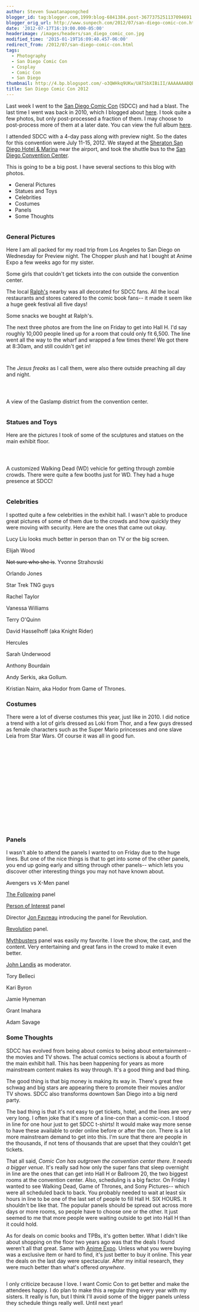 ```yaml
---
author: Steven Suwatanapongched
blogger_id: tag:blogger.com,1999:blog-6841384.post-3677375251137094691
blogger_orig_url: http://www.sunpech.com/2012/07/san-diego-comic-con.html
date: '2012-07-17T16:19:00.000-05:00'
headerimage: /images/headers/san_diego_comic_con.jpg
modified_time: '2015-01-19T16:09:40.457-06:00'
redirect_from: /2012/07/san-diego-comic-con.html
tags:
  - Photography
  - San Diego Comic Con
  - Cosplay
  - Comic Con
  - San Diego
thumbnail: http://4.bp.blogspot.com/-o3QWHkq9UKw/UATSbXIBiII/AAAAAAABQBo/FS8166mfs2g/s600/2012-07-13+at+17-49-31.jpg
title: San Diego Comic Con 2012
---
```



Last week I went to the <a href="http://comic-con.org/">San Diego Comic Con</a> (SDCC) and had a blast. The last time I went was back in 2010, which I blogged about <a href="/2010/07/san-diego-comic-con-2010-pictures">here</a>. I took quite a few photos, but only post-processed a fraction of them. I may choose to post-process more of them at a later date. You can view the full album <a href="https://picasaweb.google.com/101693597219413173200/2012SanDiegoComicCon">here</a>.

I attended SDCC with a 4-day pass along with preview night. So the dates for this convention were July 11-15, 2012. We stayed at the <a href="http://www.starwoodhotels.com/sheraton/property/overview/index.html?propertyID=127">Sheraton San Diego Hotel &amp; Marina</a> near the airport, and took the shuttle bus to the <a href="http://www.visitsandiego.com/">San Diego Convention Center</a>.

This is going to be a big post. I have several sections to this blog with photos.

<ul>
  <li>General Pictures</li>
  <li>Statues and Toys</li>
  <li>Celebrities</li>
  <li>Costumes</li>
  <li>Panels</li>
  <li>Some Thoughts</li>
</ul>

<a href="http://4.bp.blogspot.com/-o3QWHkq9UKw/UATSbXIBiII/AAAAAAABQBo/FS8166mfs2g/s600/2012-07-13+at+17-49-31.jpg" alt="" ><img   border="0" src="http://4.bp.blogspot.com/-o3QWHkq9UKw/UATSbXIBiII/AAAAAAABQBo/FS8166mfs2g/s600/2012-07-13+at+17-49-31.jpg" alt="" /></a>

### General Pictures

Here I am all packed for my road trip from Los Angeles to San Diego on Wednesday for Preview night. The Chopper plush and hat I bought at Anime Expo a few weeks ago for my sister.
<a href="http://4.bp.blogspot.com/-oZtoPtAEcrc/UATQruejUgI/AAAAAAABP2Y/8mb4JSYXjDc/s600/2012-07-11+at+12-28-28.jpg" alt="" ><img   border="0" src="http://4.bp.blogspot.com/-oZtoPtAEcrc/UATQruejUgI/AAAAAAABP2Y/8mb4JSYXjDc/s600/2012-07-11+at+12-28-28.jpg" alt="" /></a>

Some girls that couldn't get tickets into the con outside the convention center.
<a href="http://3.bp.blogspot.com/-etu8vFHMoZo/UATQsgo8WAI/AAAAAAABP2g/GrXUJ6zmeHo/s600/2012-07-11+at+17-29-36.jpg" alt="" ><img   border="0" src="http://3.bp.blogspot.com/-etu8vFHMoZo/UATQsgo8WAI/AAAAAAABP2g/GrXUJ6zmeHo/s600/2012-07-11+at+17-29-36.jpg" alt="" /></a>

The local <a href="http://www.ralphs.com/">Ralph's</a> nearby was all decorated for SDCC fans. All the local restaurants and stores catered to the comic book fans-- it made it seem like a huge geek festival all five days!
<a href="http://1.bp.blogspot.com/-kePRi7d5P64/UATQ3pQdmBI/AAAAAAABP3Y/t9174DrOqNQ/s600/2012-07-11+at+22-47-06.jpg" alt="" ><img   border="0" src="http://1.bp.blogspot.com/-kePRi7d5P64/UATQ3pQdmBI/AAAAAAABP3Y/t9174DrOqNQ/s600/2012-07-11+at+22-47-06.jpg" alt="" /></a>

Some snacks we bought at Ralph's.
<a href="http://3.bp.blogspot.com/-_S_MVTPgzk0/UATQ6EiQmcI/AAAAAAABP3o/W10dszHVML0/s600/2012-07-11+at+23-01-12.jpg" alt="" ><img   border="0" src="http://3.bp.blogspot.com/-_S_MVTPgzk0/UATQ6EiQmcI/AAAAAAABP3o/W10dszHVML0/s600/2012-07-11+at+23-01-12.jpg" alt="" /></a>

The next three photos are from the line on Friday to get into Hall H. I'd say roughly 10,000 people lined up for a room that could only fit 6,500. The line went all the way to the wharf and wrapped a few times there! We got there at 8:30am, and still couldn't get in!<a href="http://1.bp.blogspot.com/-dUoksyFCPI0/UATR6KgacvI/AAAAAAABP-Q/-gR442AECws/s600/2012-07-13+at+10-30-01.jpg" alt="" ><br class="Apple-interchange-newline" /><img   border="0" src="http://1.bp.blogspot.com/-dUoksyFCPI0/UATR6KgacvI/AAAAAAABP-Q/-gR442AECws/s600/2012-07-13+at+10-30-01.jpg" alt="" /></a>

<a href="http://4.bp.blogspot.com/-2Wa1958DWRU/UATR7CFmdrI/AAAAAAABP-Y/hJr1VjBJxl4/s600/2012-07-13+at+10-33-40.jpg" alt="" ><img   border="0" src="http://4.bp.blogspot.com/-2Wa1958DWRU/UATR7CFmdrI/AAAAAAABP-Y/hJr1VjBJxl4/s600/2012-07-13+at+10-33-40.jpg" alt="" /></a>

<a href="http://4.bp.blogspot.com/-sBYybuxPx1I/UATR8eWvWhI/AAAAAAABP-g/76q7oNRprQk/s600/2012-07-13+at+10-54-29.jpg" alt="" ><img   border="0" src="http://4.bp.blogspot.com/-sBYybuxPx1I/UATR8eWvWhI/AAAAAAABP-g/76q7oNRprQk/s600/2012-07-13+at+10-54-29.jpg" alt="" /></a>

The <i>Jesus freaks</i> as I call them, were also there outside preaching all day and night.
<a href="http://4.bp.blogspot.com/-V2nMcePRwhY/UATSAFho1MI/AAAAAAABP-4/6IJLpCj0aJ0/s600/2012-07-13+at+13-29-43.jpg" alt="" ><img   border="0" src="http://4.bp.blogspot.com/-V2nMcePRwhY/UATSAFho1MI/AAAAAAABP-4/6IJLpCj0aJ0/s600/2012-07-13+at+13-29-43.jpg" alt="" /></a>

<a href="http://2.bp.blogspot.com/-Vrfi2T1ziqw/UATTg0iKgNI/AAAAAAABQJg/cyuDMGR0P5o/s600/2012-07-15+at+12-07-29.jpg" alt="" ><img   border="0" src="http://2.bp.blogspot.com/-Vrfi2T1ziqw/UATTg0iKgNI/AAAAAAABQJg/cyuDMGR0P5o/s600/2012-07-15+at+12-07-29.jpg" alt="" /></a>

<a href="http://2.bp.blogspot.com/-_PCZDxouc38/UATTiHqcUXI/AAAAAAABQJo/1i3upkSycmc/s600/2012-07-15+at+12-07-48.jpg" alt="" ><img   border="0" src="http://2.bp.blogspot.com/-_PCZDxouc38/UATTiHqcUXI/AAAAAAABQJo/1i3upkSycmc/s600/2012-07-15+at+12-07-48.jpg" alt="" /></a>

<a href="http://1.bp.blogspot.com/-6tZbizAhgCM/UATTBvtQ3zI/AAAAAAABQFg/vi-GwLPPmjg/s600/2012-07-14+at+13-45-46.jpg" alt="" ><img   border="0" src="http://1.bp.blogspot.com/-6tZbizAhgCM/UATTBvtQ3zI/AAAAAAABQFg/vi-GwLPPmjg/s600/2012-07-14+at+13-45-46.jpg" alt="" /></a>

A view of the Gaslamp district from the convention center.
<a href="http://1.bp.blogspot.com/-R2KhO8fetjs/UATTFYmb2qI/AAAAAAABQFw/vA3yEeZ8h4I/s600/2012-07-14+at+14-30-32.jpg" alt="" ><img   border="0" src="http://1.bp.blogspot.com/-R2KhO8fetjs/UATTFYmb2qI/AAAAAAABQFw/vA3yEeZ8h4I/s600/2012-07-14+at+14-30-32.jpg" alt="" /></a>

<a href="http://3.bp.blogspot.com/-davhvB1zVwE/UATRhTa2ffI/AAAAAAABP7w/LrcbESaJyMg/s600/2012-07-12+at+13-17-41.jpg" alt="" ><img   border="0"  src="http://3.bp.blogspot.com/-davhvB1zVwE/UATRhTa2ffI/AAAAAAABP7w/LrcbESaJyMg/s600/2012-07-12+at+13-17-41.jpg" alt="" /></a>


### Statues and Toys

Here are the pictures I took of some of the sculptures and statues on the main exhibit floor.
<a href="http://1.bp.blogspot.com/-NwB0XSOx69o/UATQ2nfSlyI/AAAAAAABP3Q/vJLtaNdCDCg/s600/2012-07-11+at+19-47-31.jpg" alt="" ><img   border="0" src="http://1.bp.blogspot.com/-NwB0XSOx69o/UATQ2nfSlyI/AAAAAAABP3Q/vJLtaNdCDCg/s600/2012-07-11+at+19-47-31.jpg" alt="" /></a>

<a href="http://3.bp.blogspot.com/-HbqWskFQzHw/UATQzU95-ZI/AAAAAAABP3A/-vZ-ZA-35dQ/s600/2012-07-11+at+19-46-12.jpg" alt="" ><img   border="0" src="http://3.bp.blogspot.com/-HbqWskFQzHw/UATQzU95-ZI/AAAAAAABP3A/-vZ-ZA-35dQ/s600/2012-07-11+at+19-46-12.jpg" alt="" /></a>

<a href="http://2.bp.blogspot.com/-cv6p-B9XvHw/UATRe06ZekI/AAAAAAABP7g/pfUxv5ZN3cI/s600/2012-07-12+at+12-25-29.jpg" alt="" ><img   border="0" src="http://2.bp.blogspot.com/-cv6p-B9XvHw/UATRe06ZekI/AAAAAAABP7g/pfUxv5ZN3cI/s600/2012-07-12+at+12-25-29.jpg" alt="" /></a>

<a href="http://1.bp.blogspot.com/-raHu2dvAzAA/UATRAtMRqJI/AAAAAAABP4Y/L0IYV6m55to/s600/2012-07-12+at+10-54-13.jpg" alt="" ><img   border="0" src="http://1.bp.blogspot.com/-raHu2dvAzAA/UATRAtMRqJI/AAAAAAABP4Y/L0IYV6m55to/s600/2012-07-12+at+10-54-13.jpg" alt="" /></a>

A customized Walking Dead (WD) vehicle for getting through zombie crowds. There were quite a few booths just for WD. They had a huge presence at SDCC!
<a href="http://2.bp.blogspot.com/-M7SpebWf0H4/UATRX22EhBI/AAAAAAABP64/VApOd3gvEgU/s600/2012-07-12+at+11-50-15.jpg" alt="" ><img   border="0" src="http://2.bp.blogspot.com/-M7SpebWf0H4/UATRX22EhBI/AAAAAAABP64/VApOd3gvEgU/s600/2012-07-12+at+11-50-15.jpg" alt="" /></a>
<a href="http://1.bp.blogspot.com/-Da7J5luPgr8/UATQ-uekUdI/AAAAAAABP4I/GbhQqVlR3Po/s600/2012-07-12+at+10-36-30.jpg" alt="" ><br class="Apple-interchange-newline" /><img   border="0"  src="http://1.bp.blogspot.com/-Da7J5luPgr8/UATQ-uekUdI/AAAAAAABP4I/GbhQqVlR3Po/s600/2012-07-12+at+10-36-30.jpg" alt="" /></a>

<a href="http://2.bp.blogspot.com/-bg0HD0EZhUA/UATRLeKVz-I/AAAAAAABP5g/65fqwo5aehA/s600/2012-07-12+at+11-02-24.jpg" alt="" ><img   border="0" src="http://2.bp.blogspot.com/-bg0HD0EZhUA/UATRLeKVz-I/AAAAAAABP5g/65fqwo5aehA/s600/2012-07-12+at+11-02-24.jpg" alt="" /></a>


### Celebrities

I spotted quite a few celebrities in the exhibit hall. I wasn't able to produce great pictures of some of them due to the crowds and how quickly they were moving with security. Here are the ones that came out okay.

Lucy Liu looks much better in person than on TV or the big screen.
<a href="http://3.bp.blogspot.com/-I9PFKjPDSxc/UATRbm_kZtI/AAAAAAABP7Q/NtpzgOYWzW0/s600/2012-07-12+at+12-16-18.jpg" alt="" ><img   border="0" src="http://3.bp.blogspot.com/-I9PFKjPDSxc/UATRbm_kZtI/AAAAAAABP7Q/NtpzgOYWzW0/s600/2012-07-12+at+12-16-18.jpg" alt="" /></a>

Elijah Wood
<a href="http://4.bp.blogspot.com/-tzBkeCmZQmo/UATRqDnRDVI/AAAAAAABP8w/I44ErZUqz4w/s600/2012-07-12+at+13-37-04.jpg" alt="" ><img   border="0" src="http://4.bp.blogspot.com/-tzBkeCmZQmo/UATRqDnRDVI/AAAAAAABP8w/I44ErZUqz4w/s600/2012-07-12+at+13-37-04.jpg" alt="" /></a>

<strike>Not sure who she is</strike>. Yvonne Strahovski
<a href="http://3.bp.blogspot.com/-4xkbJZUqE2o/UATRrFhmGvI/AAAAAAABP84/GFC50YE-uHA/s600/2012-07-12+at+13-40-16.jpg" alt="" ><img   border="0" src="http://3.bp.blogspot.com/-4xkbJZUqE2o/UATRrFhmGvI/AAAAAAABP84/GFC50YE-uHA/s600/2012-07-12+at+13-40-16.jpg" alt="" /></a>

Orlando Jones
<a href="http://1.bp.blogspot.com/-DCvwIClFJ_g/UATSBLdrh0I/AAAAAAABP_A/HQvqXysbV7A/s600/2012-07-13+at+14-10-25.jpg" alt="" ><img   border="0" src="http://1.bp.blogspot.com/-DCvwIClFJ_g/UATSBLdrh0I/AAAAAAABP_A/HQvqXysbV7A/s600/2012-07-13+at+14-10-25.jpg" alt="" /></a>

Star Trek TNG guys
<a href="http://2.bp.blogspot.com/-1U5LNGky5Aw/UATSCQMlQ3I/AAAAAAABP_I/cKMLwqD-Kgk/s600/2012-07-13+at+14-12-33.jpg" alt="" ><img   border="0" src="http://2.bp.blogspot.com/-1U5LNGky5Aw/UATSCQMlQ3I/AAAAAAABP_I/cKMLwqD-Kgk/s600/2012-07-13+at+14-12-33.jpg" alt="" /></a>

Rachel Taylor
<a href="http://4.bp.blogspot.com/-I4cIByw7YVE/UATSL7J-JjI/AAAAAAABQAA/KoBJF7IA5uA/s600/2012-07-13+at+14-41-41.jpg" alt="" ><img   border="0" src="http://4.bp.blogspot.com/-I4cIByw7YVE/UATSL7J-JjI/AAAAAAABQAA/KoBJF7IA5uA/s600/2012-07-13+at+14-41-41.jpg" alt="" /></a>

Vanessa Williams
<a href="http://2.bp.blogspot.com/-HnO6EAaR-r8/UATSNOQ7QnI/AAAAAAABQAI/9zCRp0E69W0/s600/2012-07-13+at+14-41-52.jpg" alt="" ><img   border="0" src="http://2.bp.blogspot.com/-HnO6EAaR-r8/UATSNOQ7QnI/AAAAAAABQAI/9zCRp0E69W0/s600/2012-07-13+at+14-41-52.jpg" alt="" /></a>

Terry O'Quinn
<a href="http://3.bp.blogspot.com/-7pzXHD18G9I/UATSOJqORRI/AAAAAAABQAQ/uY2nCmJi_oo/s600/2012-07-13+at+14-42-22.jpg" alt="" ><img   border="0" src="http://3.bp.blogspot.com/-7pzXHD18G9I/UATSOJqORRI/AAAAAAABQAQ/uY2nCmJi_oo/s600/2012-07-13+at+14-42-22.jpg" alt="" /></a>

David Hasselhoff (aka Knight Rider)
<a href="http://1.bp.blogspot.com/-Op774zVN8oI/UATSO6sN1zI/AAAAAAABQAY/BP1pcqNYK3c/s600/2012-07-13+at+14-49-42.jpg" alt="" ><img   border="0" src="http://1.bp.blogspot.com/-Op774zVN8oI/UATSO6sN1zI/AAAAAAABQAY/BP1pcqNYK3c/s600/2012-07-13+at+14-49-42.jpg" alt="" /></a>

Hercules
<a href="http://1.bp.blogspot.com/-bBbkQ-oBhw4/UATSsOaariI/AAAAAAABQDY/n8Hh0HyJra4/s600/2012-07-14+at+11-46-07.jpg" alt="" ><img   border="0"  src="http://1.bp.blogspot.com/-bBbkQ-oBhw4/UATSsOaariI/AAAAAAABQDY/n8Hh0HyJra4/s600/2012-07-14+at+11-46-07.jpg" alt="" /></a>

Sarah Underwood
<a href="http://1.bp.blogspot.com/-WITbT-Xvl_0/UATSzmJg3wI/AAAAAAABQEI/idyM9BSmaQs/s600/2012-07-14+at+12-43-56.jpg" alt="" ><img   border="0" src="http://1.bp.blogspot.com/-WITbT-Xvl_0/UATSzmJg3wI/AAAAAAABQEI/idyM9BSmaQs/s600/2012-07-14+at+12-43-56.jpg" alt="" /></a>

Anthony Bourdain
<a href="http://2.bp.blogspot.com/-pdZqyxbL5QM/UATS10-iTuI/AAAAAAABQEY/9VpdH46ptTA/s600/2012-07-14+at+13-04-03.jpg" alt="" ><img   border="0" src="http://2.bp.blogspot.com/-pdZqyxbL5QM/UATS10-iTuI/AAAAAAABQEY/9VpdH46ptTA/s600/2012-07-14+at+13-04-03.jpg" alt="" /></a>

Andy Serkis, aka Gollum.
<a href="http://4.bp.blogspot.com/-wfk2VOqVnrA/UATSuI2i_eI/AAAAAAABQDo/NkUKVS5qp-0/s600/2012-07-14+at+11-51-27.jpg" alt="" ><img   border="0" src="http://4.bp.blogspot.com/-wfk2VOqVnrA/UATSuI2i_eI/AAAAAAABQDo/NkUKVS5qp-0/s600/2012-07-14+at+11-51-27.jpg" alt="" /></a>

Kristian Nairn, aka Hodor from Game of Thrones.
<a href="http://4.bp.blogspot.com/-yvaB_PgeL3g/UATR_LPLKlI/AAAAAAABP-w/OEbNt6iDbco/s600/2012-07-13+at+11-39-58.jpg" alt="" ><img   border="0"  src="http://4.bp.blogspot.com/-yvaB_PgeL3g/UATR_LPLKlI/AAAAAAABP-w/OEbNt6iDbco/s600/2012-07-13+at+11-39-58.jpg" alt="" /></a>


### Costumes

There were a lot of diverse costumes this year, just like in 2010. I did notice a trend with a lot of girls dressed as Loki from Thor, and a few guys dressed as female characters such as the Super Mario princesses and one slave Leia from Star Wars. Of course it was all in good fun.

<a href="http://3.bp.blogspot.com/-UzGpoCbCyv8/UATRgEo68lI/AAAAAAABP7o/6iqTtwX_Vug/s600/2012-07-12+at+12-28-55.jpg" alt="" ><img   border="0" src="http://3.bp.blogspot.com/-UzGpoCbCyv8/UATRgEo68lI/AAAAAAABP7o/6iqTtwX_Vug/s600/2012-07-12+at+12-28-55.jpg" alt="" /></a>

<a href="http://4.bp.blogspot.com/-MoX69ZvchMg/UATR0MlyVgI/AAAAAAABP9o/obrl-jz_QZk/s600/2012-07-12+at+15-56-04.jpg" alt="" ><img   border="0" src="http://4.bp.blogspot.com/-MoX69ZvchMg/UATR0MlyVgI/AAAAAAABP9o/obrl-jz_QZk/s600/2012-07-12+at+15-56-04.jpg" alt="" /></a>

<a href="http://1.bp.blogspot.com/-XT22uJmN37c/UATR2x_bWzI/AAAAAAABP94/EMdFZNxs-Hs/s600/2012-07-12+at+19-09-06.jpg" alt="" ><img   border="0"  src="http://1.bp.blogspot.com/-XT22uJmN37c/UATR2x_bWzI/AAAAAAABP94/EMdFZNxs-Hs/s600/2012-07-12+at+19-09-06.jpg" alt="" /></a>

<a href="http://3.bp.blogspot.com/-jgK8vSWXrac/UATR36Kkm_I/AAAAAAABP-A/bRJEgEddlhk/s600/2012-07-12+at+19-16-05.jpg" alt="" ><img   border="0" src="http://3.bp.blogspot.com/-jgK8vSWXrac/UATR36Kkm_I/AAAAAAABP-A/bRJEgEddlhk/s600/2012-07-12+at+19-16-05.jpg" alt="" /></a>


<a href="http://3.bp.blogspot.com/-8pUzaMnP-Jo/UATSKz7uqYI/AAAAAAABP_4/t6RaN3KBG7Q/s600/2012-07-13+at+14-33-18.jpg" alt="" ><img   border="0" src="http://3.bp.blogspot.com/-8pUzaMnP-Jo/UATSKz7uqYI/AAAAAAABP_4/t6RaN3KBG7Q/s600/2012-07-13+at+14-33-18.jpg" alt="" /></a>

<a href="http://2.bp.blogspot.com/-KiiXLu7fWcM/UATSRdwzC2I/AAAAAAABQAo/KvXdDhaQm7w/s600/2012-07-13+at+15-13-39.jpg" alt="" ><img   border="0" src="http://2.bp.blogspot.com/-KiiXLu7fWcM/UATSRdwzC2I/AAAAAAABQAo/KvXdDhaQm7w/s600/2012-07-13+at+15-13-39.jpg" alt="" /></a>

<a href="http://4.bp.blogspot.com/-ZCHUejsWLbk/UATSVedq89I/AAAAAAABQBA/pBCnsb1j2cM/s600/2012-07-13+at+16-11-09.jpg" alt="" ><img   border="0" src="http://4.bp.blogspot.com/-ZCHUejsWLbk/UATSVedq89I/AAAAAAABQBA/pBCnsb1j2cM/s600/2012-07-13+at+16-11-09.jpg" alt="" /></a>

<a href="http://1.bp.blogspot.com/-z3vOiYR7PKE/UATSX0Mxm3I/AAAAAAABQBQ/cbAxSDpxyIg/s600/2012-07-13+at+17-39-37.jpg" alt="" ><img   border="0" src="http://1.bp.blogspot.com/-z3vOiYR7PKE/UATSX0Mxm3I/AAAAAAABQBQ/cbAxSDpxyIg/s600/2012-07-13+at+17-39-37.jpg" alt="" /></a>

<a href="http://1.bp.blogspot.com/-qjXA4Ig25pQ/UATSWgeYr6I/AAAAAAABQBI/1ex_XiwTbnc/s600/2012-07-13+at+16-18-08.jpg" alt="" ><img   border="0" src="http://1.bp.blogspot.com/-qjXA4Ig25pQ/UATSWgeYr6I/AAAAAAABQBI/1ex_XiwTbnc/s600/2012-07-13+at+16-18-08.jpg" alt="" /></a>

<a href="http://4.bp.blogspot.com/-F1gmn2dbmns/UATSdbf0AMI/AAAAAAABQBw/q6OJFMK1lOU/s600/2012-07-13+at+17-51-08.jpg" alt="" ><img   border="0" src="http://4.bp.blogspot.com/-F1gmn2dbmns/UATSdbf0AMI/AAAAAAABQBw/q6OJFMK1lOU/s600/2012-07-13+at+17-51-08.jpg" alt="" /></a>

<a href="http://1.bp.blogspot.com/-hDoRebKCYvs/UATSnwGEhmI/AAAAAAABQDA/HLq5jDWB4_k/s600/2012-07-14+at+11-26-45.jpg" alt="" ><img   border="0" src="http://1.bp.blogspot.com/-hDoRebKCYvs/UATSnwGEhmI/AAAAAAABQDA/HLq5jDWB4_k/s600/2012-07-14+at+11-26-45.jpg" alt="" /></a>

<a href="http://1.bp.blogspot.com/-5A-w01OZxgQ/UATSo69DuOI/AAAAAAABQDI/m8vhsRHEpsY/s600/2012-07-14+at+11-30-36.jpg" alt="" ><img   border="0"  src="http://1.bp.blogspot.com/-5A-w01OZxgQ/UATSo69DuOI/AAAAAAABQDI/m8vhsRHEpsY/s600/2012-07-14+at+11-30-36.jpg" alt="" /></a>

<a href="http://2.bp.blogspot.com/-hs4V2sqmZ4c/UATS4nRH9-I/AAAAAAABQEo/o0S-xKrPw64/s600/2012-07-14+at+13-05-43.jpg" alt="" ><img   border="0" src="http://2.bp.blogspot.com/-hs4V2sqmZ4c/UATS4nRH9-I/AAAAAAABQEo/o0S-xKrPw64/s600/2012-07-14+at+13-05-43.jpg" alt="" /></a>

<a href="http://3.bp.blogspot.com/-K-ckbIuE0go/UATS9uXo4kI/AAAAAAABQFI/lUimaRjBYeQ/s600/2012-07-14+at+13-14-31.jpg" alt="" ><img   border="0" src="http://3.bp.blogspot.com/-K-ckbIuE0go/UATS9uXo4kI/AAAAAAABQFI/lUimaRjBYeQ/s600/2012-07-14+at+13-14-31.jpg" alt="" /></a>

<a href="http://3.bp.blogspot.com/-WDE1NKfjXyk/UATTeqpiVDI/AAAAAAABQJQ/LWN8q2UKPEw/s600/2012-07-15+at+11-58-32.jpg" alt="" ><img   border="0" src="http://3.bp.blogspot.com/-WDE1NKfjXyk/UATTeqpiVDI/AAAAAAABQJQ/LWN8q2UKPEw/s600/2012-07-15+at+11-58-32.jpg" alt="" /></a>

<a href="http://2.bp.blogspot.com/-i_BuxSHQNZM/UATTf-mboVI/AAAAAAABQJY/vYS2YtMkXSo/s600/2012-07-15+at+12-05-55.jpg" alt="" ><img   border="0" src="http://2.bp.blogspot.com/-i_BuxSHQNZM/UATTf-mboVI/AAAAAAABQJY/vYS2YtMkXSo/s600/2012-07-15+at+12-05-55.jpg" alt="" /></a>

<a href="http://2.bp.blogspot.com/--4I5sA2446Q/UATTrRBd7UI/AAAAAAABQKY/S1e_GruWYIk/s600/2012-07-15+at+12-31-33.jpg" alt="" ><img   border="0" src="http://2.bp.blogspot.com/--4I5sA2446Q/UATTrRBd7UI/AAAAAAABQKY/S1e_GruWYIk/s600/2012-07-15+at+12-31-33.jpg" alt="" /></a>


### Panels

I wasn't able to attend the panels I wanted to on Friday due to the huge lines. But one of the nice things is that to get into some of the other panels, you end up going early and sitting through other panels-- which lets you discover other interesting things you may not have known about.

Avengers vs X-Men panel
<a href="http://4.bp.blogspot.com/-jobHIv_PAvY/UATTGCOUopI/AAAAAAABQF4/6UvM07CpuBg/s600/2012-07-14+at+15-03-56.jpg" alt="" ><img   border="0" src="http://4.bp.blogspot.com/-jobHIv_PAvY/UATTGCOUopI/AAAAAAABQF4/6UvM07CpuBg/s600/2012-07-14+at+15-03-56.jpg" alt="" /></a>

<a href="http://www.imdb.com/title/tt2071645/">The Following</a> panel
<a href="http://2.bp.blogspot.com/-vyjYuZ8Hto8/UATTHrDOoDI/AAAAAAABQGI/0LqdM8CjIu0/s600/2012-07-14+at+16-48-31.jpg" alt="" ><img   border="0" src="http://2.bp.blogspot.com/-vyjYuZ8Hto8/UATTHrDOoDI/AAAAAAABQGI/0LqdM8CjIu0/s600/2012-07-14+at+16-48-31.jpg" alt="" /></a>

<a href="http://www.imdb.com/title/tt1839578/">Person of Interest</a> panel
<a href="http://1.bp.blogspot.com/-RHnuUAA1U4o/UATTJU56rXI/AAAAAAABQGY/_4tEwDmOVug/s600/2012-07-14+at+17-24-19.jpg" alt="" ><img   border="0" src="http://1.bp.blogspot.com/-RHnuUAA1U4o/UATTJU56rXI/AAAAAAABQGY/_4tEwDmOVug/s600/2012-07-14+at+17-24-19.jpg" alt="" /></a>

Director <a href="http://en.wikipedia.org/wiki/Jon_Favreau">Jon Favreau</a> introducing the panel for Revolution.
<a href="http://2.bp.blogspot.com/-btPR3pfbnE8/UATTJ_X0guI/AAAAAAABQGg/MzyK6OpiE2w/s600/2012-07-14+at+18-00-57.jpg" alt="" ><img   border="0" src="http://2.bp.blogspot.com/-btPR3pfbnE8/UATTJ_X0guI/AAAAAAABQGg/MzyK6OpiE2w/s600/2012-07-14+at+18-00-57.jpg" alt="" /></a>

<a href="http://www.imdb.com/title/tt2070791/">Revolution</a> panel.
<a href="http://4.bp.blogspot.com/-hRhKd90qvvw/UATTKe3viGI/AAAAAAABQGo/e06R0C4Mfko/s600/2012-07-14+at+18-51-01.jpg" alt="" ><img   border="0" src="http://4.bp.blogspot.com/-hRhKd90qvvw/UATTKe3viGI/AAAAAAABQGo/e06R0C4Mfko/s600/2012-07-14+at+18-51-01.jpg" alt="" /></a>

<a href="http://www.imdb.com/title/tt0383126/">Mythbusters</a> panel was easily my favorite. I love the show, the cast, and the content. Very entertaining and great fans in the crowd to make it even better.

<a href="http://www.imdb.com/name/nm0000484/">John Landis</a> as moderator.
<a href="http://2.bp.blogspot.com/-Cqgp_DUYJVk/UATTN56eZkI/AAAAAAABQHA/Cly5ZsIZ_Qo/s600/2012-07-14+at+19-22-15.jpg" alt="" ><img   border="0" src="http://2.bp.blogspot.com/-Cqgp_DUYJVk/UATTN56eZkI/AAAAAAABQHA/Cly5ZsIZ_Qo/s600/2012-07-14+at+19-22-15.jpg" alt="" /></a>

Tory Belleci
<a href="http://4.bp.blogspot.com/-w1C8nLT_iZc/UATTOmElN2I/AAAAAAABQHI/sFmv9cjKgmE/s600/2012-07-14+at+19-22-32.jpg" alt="" ><img   border="0" src="http://4.bp.blogspot.com/-w1C8nLT_iZc/UATTOmElN2I/AAAAAAABQHI/sFmv9cjKgmE/s600/2012-07-14+at+19-22-32.jpg" alt="" /></a>

Kari Byron
<a href="http://1.bp.blogspot.com/-fzqf0pEWb2s/UATTPl-lhvI/AAAAAAABQHQ/-LykG8TnRFQ/s600/2012-07-14+at+19-22-43.jpg" alt="" ><img   border="0" src="http://1.bp.blogspot.com/-fzqf0pEWb2s/UATTPl-lhvI/AAAAAAABQHQ/-LykG8TnRFQ/s600/2012-07-14+at+19-22-43.jpg" alt="" /></a>

Jamie Hyneman
<a href="http://1.bp.blogspot.com/-HIcjzWq-O-A/UATTQLIfnaI/AAAAAAABQHY/-KJ-qQfi9qY/s600/2012-07-14+at+19-22-50.jpg" alt="" ><img   border="0" src="http://1.bp.blogspot.com/-HIcjzWq-O-A/UATTQLIfnaI/AAAAAAABQHY/-KJ-qQfi9qY/s600/2012-07-14+at+19-22-50.jpg" alt="" /></a>

Grant Imahara
<a href="http://1.bp.blogspot.com/-MyDJj-Nsj54/UATTRAeuzHI/AAAAAAABQHg/IBalByQMofo/s600/2012-07-14+at+19-22-56.jpg" alt="" ><img   border="0" src="http://1.bp.blogspot.com/-MyDJj-Nsj54/UATTRAeuzHI/AAAAAAABQHg/IBalByQMofo/s600/2012-07-14+at+19-22-56.jpg" alt="" /></a>

Adam Savage
<a href="http://4.bp.blogspot.com/-xGQnxKWrtuk/UATTR5fWS4I/AAAAAAABQHo/z4hJ43DZoEs/s600/2012-07-14+at+19-23-06.jpg" alt="" ><img   border="0" src="http://4.bp.blogspot.com/-xGQnxKWrtuk/UATTR5fWS4I/AAAAAAABQHo/z4hJ43DZoEs/s600/2012-07-14+at+19-23-06.jpg" alt="" /></a>

### Some Thoughts

SDCC has evolved from being about comics to being about entertainment-- the movies and TV shows. The actual comics sections is about a fourth of the main exhibit hall. This has been happening for years as more mainstream content makes its way through. It's a good thing and bad thing.

The good thing is that big money is making its way in. There's great free schwag and big stars are appearing there to promote their movies and/or TV shows. SDCC also transforms downtown San Diego into a big nerd party.

The bad thing is that it's not easy to get tickets, hotel, and the lines are very very long. I often joke that it's more of a line-con than a comic-con. I stood in line for one hour just to get SDCC t-shirts! It would make way more sense to have these available to order online before or after the con. There is a lot more mainstream demand to get into this. I'm sure that there are people in the thousands, if not tens of thousands that are upset that they couldn't get tickets.

That all said, <i>Comic Con has outgrown the convention center there</i>. <i>It needs a bigger venue</i>. It's really sad how only the super fans that sleep overnight in line are the ones that can get into Hall H or Ballroom 20, the two biggest rooms at the convention center. Also, scheduling is a big factor. On Friday I wanted to see Walking Dead, Game of Thrones, and Sony Pictures-- which were all scheduled back to back. You probably needed to wait at least six hours in line to be one of the last set of people to fill Hall H. SIX HOURS. It shouldn't be like that. The popular panels should be spread out across more days or more rooms, so people have to choose one or the other. It just seemed to me that more people were waiting outside to get into Hall H than it could hold.

As for deals on comic books and TPBs, it's gotten better. What I didn't like about shopping on the floor two years ago was that the deals I found weren't all that great. Same with <a href="http://www.anime-expo.org/">Anime Expo</a>. Unless what you were buying was a exclusive item or hard to find, it's just better to buy it online. This year the deals on the last day were spectacular. After my initial research, they were much better than what's offered <i>anywhere</i>.

<a href="http://2.bp.blogspot.com/-dJPi5QCeLgM/UATTmklXsfI/AAAAAAABQKA/A9WPlBDSdPQ/s600/2012-07-15+at+12-20-31.jpg" alt="" ><img   border="0" src="http://2.bp.blogspot.com/-dJPi5QCeLgM/UATTmklXsfI/AAAAAAABQKA/A9WPlBDSdPQ/s600/2012-07-15+at+12-20-31.jpg" alt="" /></a>

I only criticize because I love. I want Comic Con to get better and make the attendees happy. I do plan to make this a regular thing every year with my sisters. It really is fun, but I think I'll avoid some of the bigger panels unless they schedule things really well. Until next year!